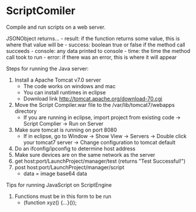 ScriptComiler
=============

Compile and run scripts on a web server.

JSONObject returns...
    - result: if the function returns some value, this is where that value will be
    - success: boolean true or false if the method call succeeds
    - console: any data printed to console
    - time: the time the method call took to run
    - error: if there was an error, this is where it will appear
    
Steps for running the Java server:
1) Install a Apache Tomcat v7.0 server
    - The code works on windows and mac
    - You can install runtimes in eclipse
    - Download link http://tomcat.apache.org/download-70.cgi
2) Move the Script Compiler.war file to the /var/lib/tomcat7/webapps directory
    - If you are running in eclipse, import project from existing code -> Script Complier -> Run on Server
3) Make sure tomcat is running on port 8080
    - If in eclipse, go to Window -> Show View -> Servers -> Double click your tomcat7 server -> Change configuration to tomcat default
4) Do an ifconfig/ipconfig to determine host address
5) Make sure devices are on the same network as the server
6) get  host:port/LaunchProject/manager/test (returns "Test Successful!")
7) post host:port/LaunchProject/manager/script
    - data = image base64 data
    
Tips for running JavaScript on ScriptEngine
1) Functions must be in this form to be run
    -  (function xyz() {...}());
